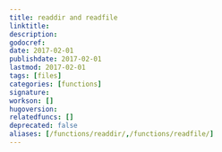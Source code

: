 ```yaml
---
title: readdir and readfile
linktitle:
description:
godocref:
date: 2017-02-01
publishdate: 2017-02-01
lastmod: 2017-02-01
tags: [files]
categories: [functions]
signature:
workson: []
hugoversion:
relatedfuncs: []
deprecated: false
aliases: [/functions/readdir/,/functions/readfile/]
---
```


